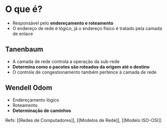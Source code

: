 # O que é?

- Responsável pelo **endereçamento e roteamento**
- O endereço de rede é lógico, já o endereço físico é tratado pela camada de enlace
## Tanenbaum

- A camada de rede controla a operação da sub-rede
- **Determina como o pacotes são roteados da origem até o destino**
- O controle de congestionamento também pertence à camada de rede
## Wendell Odom

- Endereçamento lógico
- Roteamento
- **Determinação de caminhos**

Refs: [[Redes de Computadores]], [[Modelos de Rede]], [[Modelo ISO-OSI]]